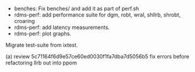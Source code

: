 * benches: Fix benches/ and add it as part of perf.sh
* rdms-perf: add performance suite for dgm, robt, wral, shllrb, shrobt, croaring
* rdms-perf: add latency measurements.
* rdms-perf: plot graphs.

Migrate test-suite from ixtest.

(a) review 5c71164f6d9e57ce60ed0030f1fa7dba7d5056b5
        fix errors before refactoring llrb out into ppom
